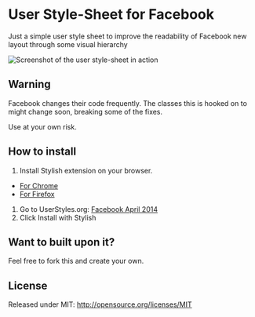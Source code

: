 # User Style-Sheet for Facebook

Just a simple user style sheet to improve the readability of Facebook new layout through some visual hierarchy

![Screenshot of the user style-sheet in action](https://dl.dropboxusercontent.com/s/ugxco67ir6y8n51/fb_userstyle.jpg?dl=1&token_hash=AAGv9wlrp8cMbFED8sFaanBszCqyLLho2xQYRAxT-4Q_2g)

## Warning

Facebook changes their code frequently. The classes this is hooked on to might change soon, breaking some of the fixes.

Use at your own risk.

## How to install

1. Install Stylish extension on your browser.
 * [For Chrome](https://chrome.google.com/webstore/detail/stylish/fjnbnpbmkenffdnngjfgmeleoegfcffe)
 * [For Firefox](https://addons.mozilla.org/firefox/addon/stylish/)
 
1. Go to UserStyles.org: [Facebook April 2014](http://userstyles.org/styles/99954/facebook-april-2014)
1. Click Install with Stylish

## Want to built upon it?

Feel free to fork this and create your own.

## License

Released under MIT: http://opensource.org/licenses/MIT

